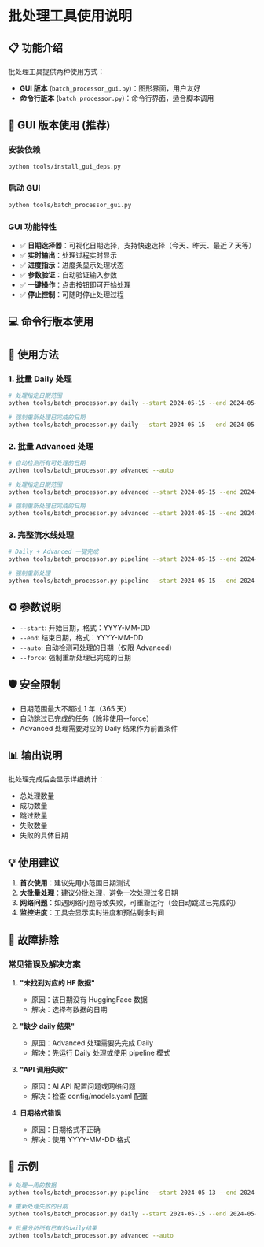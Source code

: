 # 批处理工具使用说明

## 📋 功能介绍

批处理工具提供两种使用方式：

- **GUI 版本** (`batch_processor_gui.py`)：图形界面，用户友好
- **命令行版本** (`batch_processor.py`)：命令行界面，适合脚本调用

## 🎨 GUI 版本使用 (推荐)

### 安装依赖

```bash
python tools/install_gui_deps.py
```

### 启动 GUI

```bash
python tools/batch_processor_gui.py
```

### GUI 功能特性

- ✅ **日期选择器**：可视化日期选择，支持快速选择（今天、昨天、最近 7 天等）
- ✅ **实时输出**：处理过程实时显示
- ✅ **进度指示**：进度条显示处理状态
- ✅ **参数验证**：自动验证输入参数
- ✅ **一键操作**：点击按钮即可开始处理
- ✅ **停止控制**：可随时停止处理过程

## 💻 命令行版本使用

## 🚀 使用方法

### 1. 批量 Daily 处理

```bash
# 处理指定日期范围
python tools/batch_processor.py daily --start 2024-05-15 --end 2024-05-20

# 强制重新处理已完成的日期
python tools/batch_processor.py daily --start 2024-05-15 --end 2024-05-20 --force
```

### 2. 批量 Advanced 处理

```bash
# 自动检测所有可处理的日期
python tools/batch_processor.py advanced --auto

# 处理指定日期范围
python tools/batch_processor.py advanced --start 2024-05-15 --end 2024-05-20

# 强制重新处理已完成的日期
python tools/batch_processor.py advanced --start 2024-05-15 --end 2024-05-20 --force
```

### 3. 完整流水线处理

```bash
# Daily + Advanced 一键完成
python tools/batch_processor.py pipeline --start 2024-05-15 --end 2024-05-20

# 强制重新处理
python tools/batch_processor.py pipeline --start 2024-05-15 --end 2024-05-20 --force
```

## ⚙️ 参数说明

- `--start`: 开始日期，格式：YYYY-MM-DD
- `--end`: 结束日期，格式：YYYY-MM-DD
- `--auto`: 自动检测可处理的日期（仅限 Advanced）
- `--force`: 强制重新处理已完成的日期

## 🛡️ 安全限制

- 日期范围最大不超过 1 年（365 天）
- 自动跳过已完成的任务（除非使用--force）
- Advanced 处理需要对应的 Daily 结果作为前置条件

## 📊 输出说明

批处理完成后会显示详细统计：

- 总处理数量
- 成功数量
- 跳过数量
- 失败数量
- 失败的具体日期

## 💡 使用建议

1. **首次使用**：建议先用小范围日期测试
2. **大批量处理**：建议分批处理，避免一次处理过多日期
3. **网络问题**：如遇网络问题导致失败，可重新运行（会自动跳过已完成的）
4. **监控进度**：工具会显示实时进度和预估剩余时间

## 🔧 故障排除

### 常见错误及解决方案

1. **"未找到对应的 HF 数据"**

   - 原因：该日期没有 HuggingFace 数据
   - 解决：选择有数据的日期

2. **"缺少 daily 结果"**

   - 原因：Advanced 处理需要先完成 Daily
   - 解决：先运行 Daily 处理或使用 pipeline 模式

3. **"API 调用失败"**

   - 原因：AI API 配置问题或网络问题
   - 解决：检查 config/models.yaml 配置

4. **日期格式错误**
   - 原因：日期格式不正确
   - 解决：使用 YYYY-MM-DD 格式

## 📝 示例

```bash
# 处理一周的数据
python tools/batch_processor.py pipeline --start 2024-05-13 --end 2024-05-19

# 重新处理失败的日期
python tools/batch_processor.py daily --start 2024-05-15 --end 2024-05-15 --force

# 批量分析所有已有的daily结果
python tools/batch_processor.py advanced --auto
```
